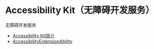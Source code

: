 # Accessibility Kit（无障碍开发服务）

无障碍开发服务
  - [Accessibility Kit简介](accessibilityKit.md)
  - [AccessibilityExtensionAbility](accessibilityextensionability.md)
